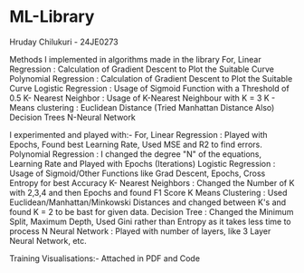 # ML-Library
Hruday Chilukuri - 24JE0273

Methods I implemented in algorithms made in the library
For,
Linear Regression : Calculation of Gradient Descent to Plot the Suitable Curve
Polynomial Regression : Calculation of Gradient Descent to Plot the Suitable Curve
Logistic Regression : Usage of Sigmoid Function with a Threshold of 0.5
K- Nearest Neighbor : Usage of K-Nearest Neighbour with K = 3 
K - Means clustering : Euclidean Distance (Tried Manhattan Distance Also)
Decision Trees
N-Neural Network

I experimented and played with:-
For,
Linear Regression : Played with Epochs, Found best Learning Rate, Used MSE and R2 to find errors.
Polynomial Regression : I changed the degree "N" of the equations, Learning Rate and Played with Epochs (Iterations)
Logistic Regression : Usage of Sigmoid/Other Functions like Grad Descent, Epochs, Cross Entropy for best Accuracy
K- Nearest Neighbors : Changed the Number of K with 2,3,4 and then Epochs and found F1 Score
K Means Clustering : Used Euclidean/Manhattan/Minkowski Distances and changed between K's and found K = 2 to be bast for given data.
Decision Tree : Changed the Minimum Split, Maximum Depth, Used Gini rather than Entropy as it takes less time to process
N Neural Network : Played with number of layers, like 3 Layer Neural Network, etc.

Training Visualisations:- Attached in PDF and Code
